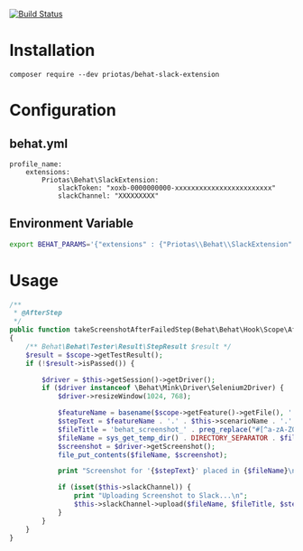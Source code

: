 [![Build Status](https://travis-ci.org/priotas/behat-slack-extension.svg?branch=master)](https://travis-ci.org/priotas/behat-slack-extension)

# Installation

```composer require --dev priotas/behat-slack-extension```

# Configuration

## behat.yml

```YML
profile_name:
    extensions:
        Priotas\Behat\SlackExtension:
            slackToken: "xoxb-0000000000-xxxxxxxxxxxxxxxxxxxxxxxx"
            slackChannel: "XXXXXXXXX"
```

## Environment Variable

```BASH
export BEHAT_PARAMS='{"extensions" : {"Priotas\\Behat\\SlackExtension" : {"slackToken" : "xoxb-0000000000-xxxxxxxxxxxxxxxxxxxxxxxx", "slackChannel": "XXXXXXXXX"}}}'
```

# Usage

```PHP
/**
 * @AfterStep
 */
public function takeScreenshotAfterFailedStep(Behat\Behat\Hook\Scope\AfterStepScope $scope)
{
    /** Behat\Behat\Tester\Result\StepResult $result */
    $result = $scope->getTestResult();
    if (!$result->isPassed()) {

        $driver = $this->getSession()->getDriver();
        if ($driver instanceof \Behat\Mink\Driver\Selenium2Driver) {
            $driver->resizeWindow(1024, 768);

            $featureName = basename($scope->getFeature()->getFile(), '.feature');
            $stepText = $featureName . '.' . $this->scenarioName . '.' . $scope->getStep()->getText();
            $fileTitle = 'behat_screenshot_' . preg_replace("#[^a-zA-Z0-9\._-]#", '', $stepText);
            $fileName = sys_get_temp_dir() . DIRECTORY_SEPARATOR . $fileTitle . '.png';
            $screenshot = $driver->getScreenshot();
            file_put_contents($fileName, $screenshot);

            print "Screenshot for '{$stepText}' placed in {$fileName}\n";

            if (isset($this->slackChannel)) {
                print "Uploading Screenshot to Slack...\n";
                $this->slackChannel->upload($fileName, $fileTitle, $stepText);
            }
        }
    }
}
```
